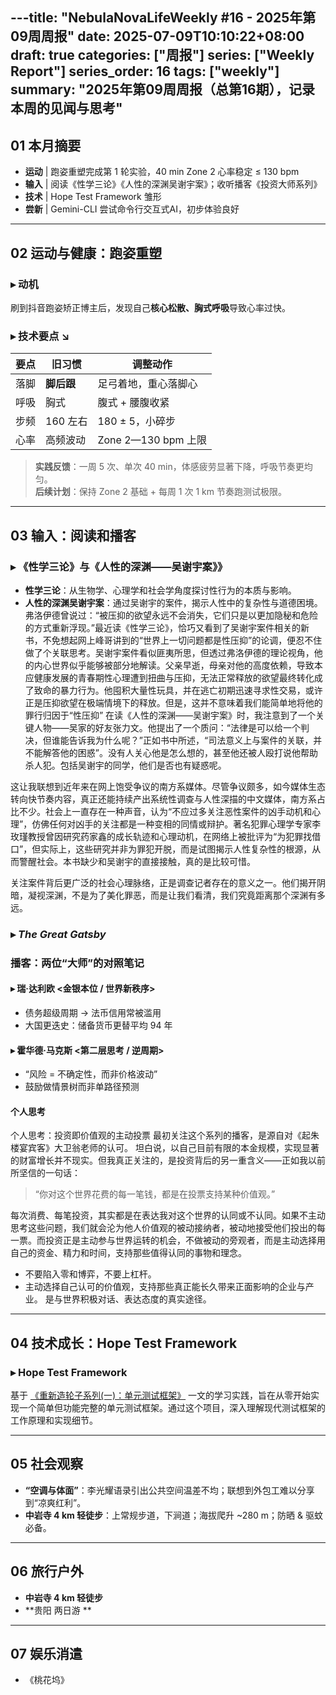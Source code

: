 ---title: "NebulaNovaLifeWeekly #16 - 2025年第09周周报"
date: 2025-07-09T10:10:22+08:00
draft: true
categories: ["周报"]
series: ["Weekly Report"]
series_order: 16
tags: ["weekly"]
summary: "2025年第09周周报（总第16期），记录本周的见闻与思考"
---

## 01 本月摘要
- **运动** | 跑姿重塑完成第 1 轮实验，40 min Zone 2 心率稳定 ≤ 130 bpm  
- **输入** | 阅读《性学三论》《人性的深渊吴谢宇案》；收听播客《投资大师系列》
- **技术** | Hope Test Framework 雏形 
- **尝新** | Gemini-CLI 尝试命令行交互式AI，初步体验良好 

---

## 02 运动与健康：跑姿重塑
### ▸ 动机  
刷到抖音跑姿矫正博主后，发现自己**核心松散、胸式呼吸**导致心率过快。

### ▸ 技术要点 ↘
| 要点 | 旧习惯 | 调整动作 |
| --- | --- | --- |
| 落脚 | **脚后跟** | 足弓着地，重心落脚心 |
| 呼吸 | 胸式 | 腹式 + 腰腹收紧 |
| 步频 | 160 左右 | 180 ± 5，小碎步 |
| 心率 | 高频波动 | Zone 2—130 bpm 上限 |

> **实践反馈**：一周 5 次、单次 40 min，体感疲劳显著下降，呼吸节奏更均匀。  
> **后续计划**：保持 Zone 2 基础 + 每周 1 次 1 km 节奏跑测试极限。

---

## 03 输入：阅读和播客
### ▸ 《性学三论》与《人性的深渊——吴谢宇案》》
- **性学三论**：从生物学、心理学和社会学角度探讨性行为的本质与影响。  
- **人性的深渊吴谢宇案**：通过吴谢宇的案件，揭示人性中的复杂性与道德困境。
弗洛伊德曾说过：“被压抑的欲望永远不会消失，它们只是以更加隐秘和危险的方式重新浮现。”最近读《性学三论》，恰巧又看到了吴谢宇案件相关的新书，不免想起网上峰哥讲到的“世界上一切问题都是性压抑”的论调，便忍不住做了个关联思考。吴谢宇案件看似匪夷所思，但透过弗洛伊德的理论视角，他的内心世界似乎能够被部分地解读。父亲早逝，母亲对他的高度依赖，导致本应健康发展的青春期性心理遭到扭曲与压抑，无法正常释放的欲望最终转化成了致命的暴力行为。他囤积大量性玩具，并在逃亡初期迅速寻求性交易，或许正是压抑欲望在极端情境下的释放。但是，这并不意味着我们能简单地将他的罪行归因于“性压抑”
在读《人性的深渊——吴谢宇案》时，我注意到了一个关键人物——吴家的好友张力文。他提出了一个质问：“法律是可以给一个判决，但谁能告诉我为什么呢？”正如书中所述，“司法意义上与案件的关联，并不能解答他的困惑”。没有人关心他是怎么想的，甚至他还被人殴打说他帮助杀人犯。包括吴谢宇的同学，他们是否也有疑惑呢。

这让我联想到近年来在网上饱受争议的南方系媒体。尽管争议颇多，如今媒体生态转向快节奏内容，真正还能持续产出系统性调查与人性深描的中文媒体，南方系占比不少。社会上一直存在一种声音，认为“不应过多关注恶性案件的凶手动机和心理”，仿佛任何对凶手的关注都是一种变相的同情或辩护。著名犯罪心理学专家李玫瑾教授曾因研究药家鑫的成长轨迹和心理动机，在网络上被批评为“为犯罪找借口”，但实际上，这些研究并非为罪犯开脱，而是试图揭示人性复杂性的根源，从而警醒社会。本书缺少和吴谢宇的直接接触，真的是比较可惜。

关注案件背后更广泛的社会心理脉络，正是调查记者存在的意义之一。他们揭开阴暗，凝视深渊，不是为了美化罪恶，而是让我们看清，我们究竟距离那个深渊有多远。

### ▸ *The Great Gatsby*

### 播客：两位“大师”的对照笔记
#### ▸ 瑞·达利欧 <金银本位 / 世界新秩序>
- 债务超级周期 → 法币信用常被滥用  
- 大国更迭史：储备货币更替平均 94 年  


#### ▸ 霍华德·马克斯 <第二层思考 / 逆周期>
- “风险 = 不确定性，而非价格波动”  
- 鼓励做情景树而非单路径预测  

#### 个人思考
个人思考：投资即价值观的主动投票
最初关注这个系列的播客，是源自对《起朱楼宴宾客》大卫翁老师的认可。
坦白说，以自己目前有限的本金规模，实现显著的财富增长并不现实。但我真正关注的，是投资背后的另一重含义——正如我以前所坚信的一句话：

>“你对这个世界花费的每一笔钱，都是在投票支持某种价值观。”

每次消费、每笔投资，其实都是在表达我对这个世界的认同或不认同。如果不主动思考这些问题，我们就会沦为他人价值观的被动接纳者，被动地接受他们投出的每一票。而投资正是主动参与世界运转的机会，不做被动的旁观者，而是主动选择用自己的资金、精力和时间，支持那些值得认同的事物和理念。
- 不要陷入零和博弈，不要上杠杆。
- 主动选择自己认可的价值观，支持那些真正能长久带来正面影响的企业与产业。
是与世界积极对话、表达态度的真实途径。

---

## 04 技术成长：Hope Test Framework


### ▸ Hope Test Framework
基于 [《重新造轮子系列(一)：单元测试框架》](https://ramsayleung.github.io/zh/post/2025/reinvent_unit_test/) 一文的学习实践，旨在从零开始实现一个简单但功能完整的单元测试框架。通过这个项目，深入理解现代测试框架的工作原理和实现细节。

---

## 05 社会观察
- **“空调与体面”**：李光耀语录引出公共空间温差不均；联想到外包工难以分享到“凉爽红利”。  
- **中岩寺 4 km 轻徒步**：上常规步道，下涧道；海拔爬升 ~280 m；防晒 & 驱蚊必备。

---

## 06 旅行户外
- **中岩寺 4 km 轻徒步**
- **贵阳 两日游 **

--- 
## 07 娱乐消遣

- 《桃花坞》
